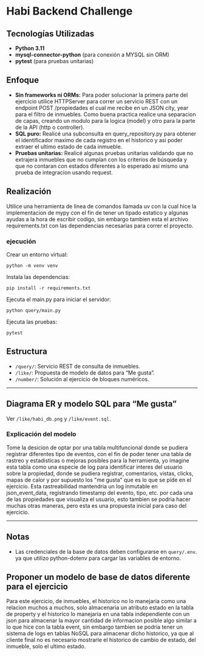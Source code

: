 # Habi Backend Challenge

## Tecnologías Utilizadas

- **Python 3.11**
- **mysql-connector-python** (para conexión a MYSQL sin ORM)
- **pytest** (para pruebas unitarias)

## Enfoque

- **Sin frameworks ni ORMs:** Para poder solucionar la primera parte del ejercicio utilice HTTPServer para correr un servicio REST con un endpoint POST /propiedades el cual me recibe en un JSON city, year para el filtro de inmuebles. Como buena practica realice una separacion de capas, creando un modulo para la logica (model) y otro para la parte de la API (http o controller).
- **SQL puro:** Realicé una subconsulta en query_repository.py para obtener el identificador maximo de cada registro en el historico y asi poder extraer el ultimo estado de cada inmueble.
- **Pruebas unitarias:** Realicé algunas pruebas unitarias validando que no extrajera inmuebles que no cumplan con los criterios de búsqueda y que no contaran con estados diferentes a lo esperado asi mismo una prueba de integracion usando request.

## Realización
Utilice una herramienta de linea de comandos llamada uv con la cual hice la implementacion de mypy con el fin de tener un tipado estatico y algunas ayudas a la hora de escribir codigo, sin embargo tambien esta el archivo requirements.txt con las dependencias necesarias para correr el proyecto.

### ejecución
Crear un entorno virtual:
```
python -m venv venv
```

Instala las dependencias:
```
pip install -r requirements.txt
```
Ejecuta el main.py para iniciar el servidor:
```
python query/main.py
```

Ejecuta las pruebas:
```
pytest
```

## Estructura

- `/query/`: Servicio REST de consulta de inmuebles.
- `/like/`: Propuesta de modelo de datos para “Me gusta”.
- `/number/`: Solución al ejercicio de bloques numéricos.

---

## Diagrama ER y modelo SQL para “Me gusta”

Ver `/like/habi_db.png` y `/like/event.sql`.

### Explicación del modelo
Tome la desicion de optar por una tabla multifuncional donde se pudiera registrar diferentes tipo de eventos, con el fin de poder tener una tabla de rastreo y estadisticas o mejoras posibles para la herramienta, yo imagine esta tabla como una especie de log para identificar interes del usuario sobre la propiedad, donde se pudiera registrar, comentarios, vistas, clicks, mapas de calor y por supuesto los "me gusta" que es lo que se pide en el ejercicio. Esta rastreabilidad mantendria un log inmutable en json_event_data, registrando timestamp del evento, tipo, etc. por cada una de las propiedades que visualiza el usuario, esto tambien se podria hacer muchas otras maneras, pero esta es una propuesta inicial para caso del ejercicio.

---

## Notas

- Las credenciales de la base de datos deben configurarse en `query/.env`. ya que utilizo python-dotenv para cargar las variables de entorno.


## Proponer un modelo de base de datos diferente para el ejercicio

Para este ejercicio, de inmuebles, el historico no lo manejaria como una relacion muchos a muchos, solo almacenaria un atributo estado en la tabla de property y el historico lo manejaria en una tabla independiente con un json para almacenar la mayor cantidad de informacion posible algo similar a lo que hice con la tabla event, sin embargo tambien se podria tener un sistema de logs en tablas NoSQL para almacenar dicho historico, ya que al cliente final no es necesario mostrarle el historico de cambio de estado, del inmueble, solo el ultimo estado.